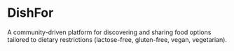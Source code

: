 # DishFor #
A community-driven platform for discovering and sharing food options tailored to dietary restrictions
(lactose-free, gluten-free, vegan, vegetarian).
